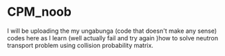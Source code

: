# CPM_noob
I     will be uploading the my ungabunga (code that doesn't make any sense) codes here as I 
learn (well actually fail and try again )how to solve neutron transport problem using collision probability matrix.  
